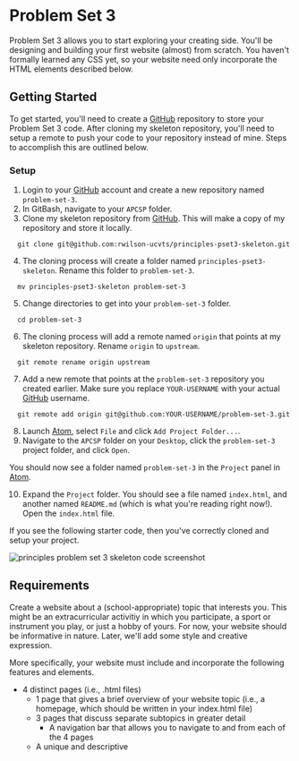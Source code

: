 # Problem Set 3

Problem Set 3 allows you to start exploring your creating side. You'll be designing and building your first website (almost) from scratch. You haven't formally learned any CSS yet, so your website need only incorporate the HTML elements described below.

## Getting Started

To get started, you'll need to create a [GitHub](https://github.com/) repository to store your Problem Set 3 code. After cloning my skeleton repository, you'll need to setup a remote to push your code to your repository instead of mine. Steps to accomplish this are outlined below.

### Setup

01. Login to your [GitHub](https://github.com/) account and create a new repository named `problem-set-3`.
02. In GitBash, navigate to your `APCSP` folder.
03. Clone my skeleton repository from [GitHub](https://github.com/). This will make a copy of my repository and store it locally.
```
  git clone git@github.com:rwilson-ucvts/principles-pset3-skeleton.git
```
04. The cloning process will create a folder named `principles-pset3-skeleton`. Rename this folder to `problem-set-3`.
```
  mv principles-pset3-skeleton problem-set-3
```
05. Change directories to get into your `problem-set-3` folder.
```
  cd problem-set-3
```
06. The cloning process will add a remote named `origin` that points at my skeleton repository. Rename `origin` to `upstream`.
```
  git remote rename origin upstream
```
07. Add a new remote that points at the `problem-set-3` repository you created earlier. Make sure you replace `YOUR-USERNAME` with your actual [GitHub](https://github.com/) username.
```
  git remote add origin git@github.com:YOUR-USERNAME/problem-set-3.git
```
08. Launch [Atom](https://atom.io/), select `File` and click `Add Project Folder...`.
09. Navigate to the `APCSP` folder on your `Desktop`, click the `problem-set-3` project folder, and click `Open`.

You should now see a folder named `problem-set-3` in the `Project` panel in [Atom](https://atom.io/).

10. Expand the `Project` folder. You should see a file named `index.html`, and another named `README.md` (which is what you're reading right now!). Open the `index.html` file.

If you see the following starter code, then you've correctly cloned and setup your project.

![principles problem set 3 skeleton code screenshot](https://www.ucvts.tec.nj.us/cms/lib/NJ03001805/Centricity/domain/760/apcsp-images/pset3-skeleton.png)

## Requirements

Create a website about a (school-appropriate) topic that interests you. This might be an extracurricular activitiy in which you participate, a sport or instrument you play, or just a hobby of yours. For now, your website should be informative in nature. Later, we'll add some style and creative expression.

More specifically, your website must include and incorporate the following features and elements.

  * 4 distinct pages (i.e., .html files) <!--Done-->
      * 1 page that gives a brief overview of your website topic (i.e., a homepage, which should be written in your index.html file) <!--Done-->
      * 3 pages that discuss separate subtopics in greater detail <!--Done-->
        * A navigation bar that allows you to navigate to and from each of the 4 pages <!--Done-->
    * A unique and descriptive <title> for each of the 4 pages <!--Done-->
* At least 3 of the header tags variations: <h1>, <h2>, <h3>, <h4>, <h5>, and <h6> <!--Done-->
  * At least 7 hyperlinks <!--7/7-->
    * At least 4 internal links that use a relative URL: <a href="/relative/url.html> or <a href="#id"> <!--4/4--> 
    * At least 3 external links that use an absolute URL: <a href="https://absoluteurl.com"> <!--3/3-->
* At least 1 image per page: <img src="/images/picture.png"> <!--Done-->
  * All images must be stored in a folder named images (the use of subfolders within images is at your discretion) <!--Done-->
* At least 2 lists <!--Done-->
  * At least 1 ordered list: <ol> <!--Done-->
  * At least 1 unordered list: <ul> <!--Done-->
* At least 1 horizontal rule: <hr/> <!--Done-->
  * At least 1 <table> <!--Done-->
    * Your <table> must include a header (<thead>), a body (<tbody>), and a footer (<tfoot>) <!--Done-->
* A consistent page footer on every page <!--Done-->
  * Your footer must include the copyright symbol and year (i.e., © 2018) <!--Done-->
  * Your footer must include the school (appropriately hyperlinked), and course (i.e., AIT | APSCS) <!--Done-->
  * Your footer must include a contact email (appropriately hyperlinked) <!--Done-->
    * You must not use an actual email (instead, use info@example.com) <!--Done-->

To avoid confusion, your directory structure must match the following. If something is followed with a `/`, it is a folder; otherwise, it is a file.

```
problem-set-3/
   images/
      myimage1.png
      subfolder/
         myimage2.png
   index.html
   mysubtopic1.html
   mysubtopic2.html
   mysubtopic3.html
   README.md
```

Of course, your filenames will be different than mine. They are alphabetized, so they will likely appear in a different order, too. The `subfolder` inside of the `images` folder is optional. You might find it useful to further categorize your pictures, but it is not required. The image files inside of the `images` and `subfolder` folders are examples. Yours, of course, will be named differently.

## Deadline

Your Canvas submission is due at or before 11:59pm on your section-specific due date.
* October 9, 2018 (A 3/4 & 7/8)
* October 10, 2018 (B 3/4 & 7/8)

### Submission Requirements

All that is required for submission is the top-level URL to your [GitHub](https://github.com/) repository for this problem set.
